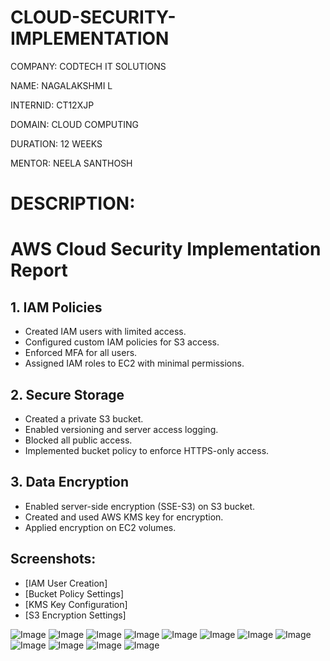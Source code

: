 # CLOUD-SECURITY-IMPLEMENTATION

COMPANY: CODTECH IT SOLUTIONS

NAME: NAGALAKSHMI L

INTERNID: CT12XJP

DOMAIN: CLOUD COMPUTING

DURATION: 12 WEEKS

MENTOR: NEELA SANTHOSH

# DESCRIPTION:

# AWS Cloud Security Implementation Report

## 1. IAM Policies
- Created IAM users with limited access.
- Configured custom IAM policies for S3 access.
- Enforced MFA for all users.
- Assigned IAM roles to EC2 with minimal permissions.

## 2. Secure Storage
- Created a private S3 bucket.
- Enabled versioning and server access logging.
- Blocked all public access.
- Implemented bucket policy to enforce HTTPS-only access.

## 3. Data Encryption
- Enabled server-side encryption (SSE-S3) on S3 bucket.
- Created and used AWS KMS key for encryption.
- Applied encryption on EC2 volumes.

## Screenshots:
- [IAM User Creation]
- [Bucket Policy Settings]
- [KMS Key Configuration]
- [S3 Encryption Settings]


![Image](https://github.com/user-attachments/assets/4c41bd72-4f33-4f0e-b251-663e85edf1d4)
![Image](https://github.com/user-attachments/assets/9edb94f3-a407-4e1e-8704-91d5f1be2d4e)
![Image](https://github.com/user-attachments/assets/f7382f5b-39b0-47e5-a9b2-54dec9c45ba9)
![Image](https://github.com/user-attachments/assets/e1b53fc5-970c-4358-8914-f20ebfbd447e)
![Image](https://github.com/user-attachments/assets/a27d7e3e-7d0b-4ef5-85f5-5c74cc138678)
![Image](https://github.com/user-attachments/assets/b50af4c3-ab9e-4f30-9192-5ee6b00f90c5)
![Image](https://github.com/user-attachments/assets/1e278c31-249f-4f0c-b0dc-1531bbf73132)
![Image](https://github.com/user-attachments/assets/858e0e1b-79f2-4bf7-9ab0-120075bce705)
![Image](https://github.com/user-attachments/assets/b1505774-aa95-4974-89e3-90360ed1d139)
![Image](https://github.com/user-attachments/assets/31b6853b-bee2-41f1-8b9e-dffb1eea8603)
![Image](https://github.com/user-attachments/assets/1be36e44-f563-4080-9acb-9c268622994e)
![Image](https://github.com/user-attachments/assets/e2c6d470-a438-44c6-aac1-0067dc3a12e2)
